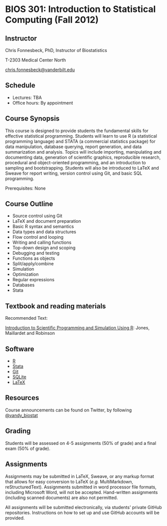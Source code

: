 # BIOS 301: Introduction to Statistical Computing (Fall 2012)

## Instructor

Chris Fonnesbeck, PhD, Instructor of Biostatistics

T-2303 Medical Center North

chris.fonnesbeck@vanderbilt.edu


## Schedule

* Lectures: TBA
* Office hours: By appointment


## Course Synopsis

This course is designed to provide students the fundamental skills for effective statistical programming. Students will learn to use R (a statistical programming language) and STATA (a commercial statistics package) for data manipulation, database querying, report generation, and data summarization and analysis. Topics will include importing, manipulating and documenting data, generation of scientific graphics, reproducible research, procedural and object-oriented programming, and an introduction to sampling and bootstrapping. Students will also be introduced to LaTeX and Sweave for report writing, version control using Git, and basic SQL programming.

Prerequisites: None

## Course Outline

- Source control using Git
- LaTeX and document preparation
- Basic R syntax and semantics
- Data types and data structures
- Flow control and looping
- Writing and calling functions
- Top-down design and scoping
- Debugging and testing
- Functions as objects
- Split/apply/combine
- Simulation
- Optimization
- Regular expressions
- Databases
- Stata

## Textbook and reading materials

Recommended Text:

[Introduction to Scientific Programming and Simulation Using R](www.crcpress.com/product/isbn/9781420068726): Jones, Maillardet and Robinson


## Software

* [R](http://cran.r-project.org)
* [Stata](http://www.stata.com)
* [Git](http://git-scm.com/)
* [SQLite](http://sqlite.org)
* [LaTeX](http://www.latex-project.org/)


## Resources

Course announcements can be found on Twitter, by following [@vandy_biostat](https://twitter.com/#!/vandy_biostat)


## Grading

Students will be assessed on 4-5 assignments (50% of grade) and a final exam (50% of grade).


## Assignments

Assignments may be submitted in LaTeX, Sweave, or any markup format that allows for easy conversion to LaTeX (*e.g.* MultiMarkdown, reStructuredText). Assignments submitted in word processor file formats, including Microsoft Word, will not be accepted. Hand-written assignments (including scanned documents) are also not permitted.

All assignments will be submitted electronically, via students' private GitHub repositories. Instructions on how to set up and use GitHub accounts will be provided.
